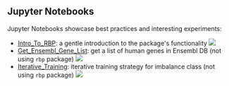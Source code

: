 ## Jupyter Notebooks

Jupyter Notebooks showcase best practices and interesting experiments:
 - [Intro_To_RBP](Intro_To_RBP.ipynb): a gentle introduction to the package's functionality [![](https://colab.research.google.com/assets/colab-badge.svg)](https://colab.research.google.com/github/ML-Bioinfo-CEITEC/rbp/blob/master/notebooks/Intro_To_RBP.ipynb)
 - [Get_Ensembl_Gene_List](Get_Ensembl_Gene_List.ipynb): get a list of human genes in Ensembl DB (not using `rbp` package) [![](https://colab.research.google.com/assets/colab-badge.svg)](https://colab.research.google.com/github/ML-Bioinfo-CEITEC/rbp/blob/master/notebooks/Get_Ensembl_Gene_List.ipynb)
 - [Iterative_Training](Iterative_Training_%2B_Mini_Batch_Hand_Pick.ipynb): iterative training strategy for imbalance class (not using `rbp` package) [![](https://colab.research.google.com/assets/colab-badge.svg)](https://github.com/ML-Bioinfo-CEITEC/rbp/blob/master/notebooks/Iterative_Training_%2B_Mini_Batch_Hand_Pick.ipynb)
